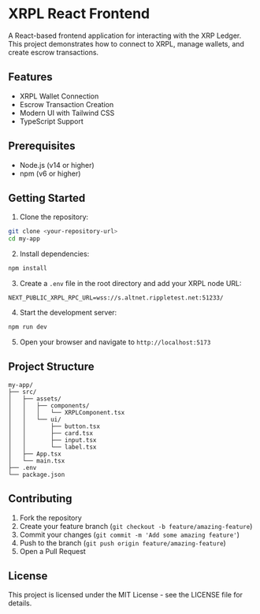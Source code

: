 # XRPL React Frontend

A React-based frontend application for interacting with the XRP Ledger. This project demonstrates how to connect to XRPL, manage wallets, and create escrow transactions.

## Features

- XRPL Wallet Connection
- Escrow Transaction Creation
- Modern UI with Tailwind CSS
- TypeScript Support

## Prerequisites

- Node.js (v14 or higher)
- npm (v6 or higher)

## Getting Started

1. Clone the repository:
```bash
git clone <your-repository-url>
cd my-app
```

2. Install dependencies:
```bash
npm install
```

3. Create a `.env` file in the root directory and add your XRPL node URL:
```env
NEXT_PUBLIC_XRPL_RPC_URL=wss://s.altnet.rippletest.net:51233/
```

4. Start the development server:
```bash
npm run dev
```

5. Open your browser and navigate to `http://localhost:5173`

## Project Structure

```
my-app/
├── src/
│   ├── assets/
│   │   ├── components/
│   │   │   └── XRPLComponent.tsx
│   │   └── ui/
│   │       ├── button.tsx
│   │       ├── card.tsx
│   │       ├── input.tsx
│   │       └── label.tsx
│   ├── App.tsx
│   └── main.tsx
├── .env
└── package.json
```

## Contributing

1. Fork the repository
2. Create your feature branch (`git checkout -b feature/amazing-feature`)
3. Commit your changes (`git commit -m 'Add some amazing feature'`)
4. Push to the branch (`git push origin feature/amazing-feature`)
5. Open a Pull Request

## License

This project is licensed under the MIT License - see the LICENSE file for details.

